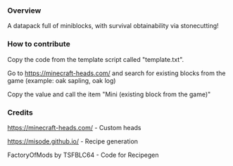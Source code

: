 ### Overview

A datapack full of miniblocks, with survival obtainability via stonecutting!

### How to contribute

Copy the code from the template script called "template.txt".

Go to https://minecraft-heads.com/ and search for existing blocks from the game (example: oak sapling, oak log)

Copy the value and call the item "Mini (existing block from the game)"

### Credits

https://minecraft-heads.com/ - Custom heads

https://misode.github.io/ - Recipe generation

FactoryOfMods by TSFBLC64 - Code for Recipegen

